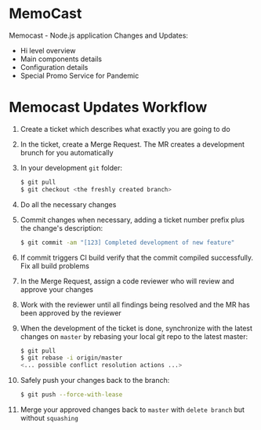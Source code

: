 # MemoCast


Memocast - Node.js application
Changes and Updates:

 - Hi level overview
 - Main components details
 - Configuration details
 - Special Promo Service for Pandemic

# Memocast Updates Workflow

1. Create a ticket which describes what exactly you are going to do

2. In the ticket, create a Merge Request. The MR creates a development brunch for you automatically

3. In your development `git` folder:

    ```sh
    $ git pull
    $ git checkout <the freshly created branch>
    ```

4. Do all the necessary changes

5. Commit changes when necessary, adding a ticket number prefix plus the change's description:

    ```sh
    $ git commit -am "[123] Completed development of new feature"
    ```

6. If commit triggers CI build verify that the commit compiled successfully. Fix all build problems

7. In the Merge Request, assign a code reviewer who will review and approve your changes

8. Work with the reviewer until all findings being resolved and the MR has been approved by the reviewer

9. When the development of the ticket is done, synchronize with the latest changes on `master` by rebasing your local git repo to the latest master:

    ```sh
    $ git pull
    $ git rebase -i origin/master
    <... possible conflict resolution actions ...>
    ```

10. Safely push your changes back to the branch:

    ```sh
    $ git push --force-with-lease
    ```

11. Merge your approved changes back to `master` with `delete branch` but without `squashing`
